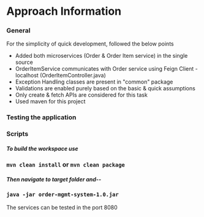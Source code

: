 # Approach Information

### General
For the simplicity of quick development, followed the below points

* Added both microservices (Order & Order Item service) in the single source
* OrderItemService communicates with Order service using Feign Client - localhost (OrderItemController.java) 
* Exception Handling classes are present in "common" package
* Validations are enabled purely based on the basic & quick assumptions
* Only create & fetch APIs are considered for this task
* Used maven for this project

### Testing the application

### Scripts
##### To build the workspace use
### `mvn clean install` or `mvn clean package`

##### Then navigate to target folder and--
### `java -jar order-mgmt-system-1.0.jar`

The services can be tested in the port 8080
